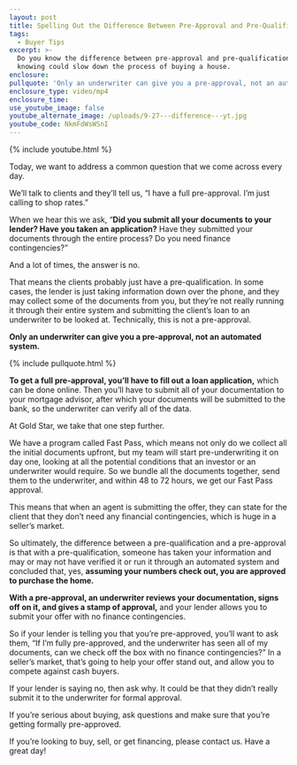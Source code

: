 ```yaml
---
layout: post
title: Spelling Out the Difference Between Pre-Approval and Pre-Qualification
tags:
  - Buyer Tips
excerpt: >-
  Do you know the difference between pre-approval and pre-qualification? Not
  knowing could slow down the process of buying a house.
enclosure:
pullquote: 'Only an underwriter can give you a pre-approval, not an automated system.'
enclosure_type: video/mp4
enclosure_time:
use_youtube_image: false
youtube_alternate_image: /uploads/9-27---difference---yt.jpg
youtube_code: NkmFdWsWSnI
---
```



{% include youtube.html %}

Today, we want to address a common question that we come across every day.

We’ll talk to clients and they’ll tell us, “I have a full pre-approval. I’m just calling to shop rates.”

When we hear this we ask, “**Did you submit all your documents to your lender? Have you taken an application?** Have they submitted your documents through the entire process? Do you need finance contingencies?”

And a lot of times, the answer is no.

That means the clients probably just have a pre-qualification. In some cases, the lender is just taking information down over the phone, and they may collect some of the documents from you, but they’re not really running it through their entire system and submitting the client’s loan to an underwriter to be looked at. Technically, this is not a pre-approval.

**Only an underwriter can give you a pre-approval, not an automated system.**

{% include pullquote.html %}

**To get a full pre-approval, you’ll have to fill out a loan application,** which can be done online. Then you’ll have to submit all of your documentation to your mortgage advisor, after which your documents will be submitted to the bank, so the underwriter can verify all of the data.

At Gold Star, we take that one step further.

We have a program called Fast Pass, which means not only do we collect all the initial documents upfront, but my team will start pre-underwriting it on day one, looking at all the potential conditions that an investor or an underwriter would require. So we bundle all the documents together, send them to the underwriter, and within 48 to 72 hours, we get our Fast Pass approval.

This means that when an agent is submitting the offer, they can state for the client that they don’t need any financial contingencies, which is huge in a seller’s market.

So ultimately, the difference between a pre-qualification and a pre-approval is that with a pre-qualification, someone has taken your information and may or may not have verified it or run it through an automated system and concluded that, yes, **assuming your numbers check out, you are approved to purchase the home.**

**With a pre-approval, an underwriter reviews your documentation, signs off on it, and gives a stamp of approval,** and your lender allows you to submit your offer with no finance contingencies.

So if your lender is telling you that you’re pre-approved, you’ll want to ask them, “If I’m fully pre-approved, and the underwriter has seen all of my documents, can we check off the box with no finance contingencies?” In a seller’s market, that’s going to help your offer stand out, and allow you to compete against cash buyers.

If your lender is saying no, then ask why. It could be that they didn’t really submit it to the underwriter for formal approval.

If you’re serious about buying, ask questions and make sure that you’re getting formally pre-approved.

If you’re looking to buy, sell, or get financing, please contact us. Have a great day!